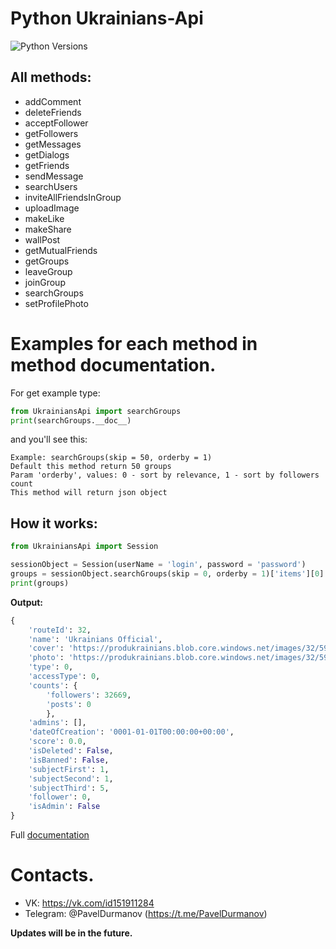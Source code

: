 # Python Ukrainians-Api

![Python Versions](https://img.shields.io/badge/python-3.x-green.svg)

## All methods:

* addComment
* deleteFriends
* acceptFollower
* getFollowers
* getMessages
* getDialogs
* getFriends
* sendMessage
* searchUsers
* inviteAllFriendsInGroup
* uploadImage
* makeLike
* makeShare
* wallPost
* getMutualFriends
* getGroups
* leaveGroup
* joinGroup
* searchGroups
* setProfilePhoto

# Examples for each method in method documentation.
For get example type:
```python
from UkrainiansApi import searchGroups
print(searchGroups.__doc__)
```
and you'll see this:
```
Example: searchGroups(skip = 50, orderby = 1)
Default this method return 50 groups
Param 'orderby', values: 0 - sort by relevance, 1 - sort by followers count
This method will return json object
```
## How it works:

```python
from UkrainiansApi import Session

sessionObject = Session(userName = 'login', password = 'password')
groups = sessionObject.searchGroups(skip = 0, orderby = 1)['items'][0]
print(groups)
```
__Output:__

```python
{
    'routeId': 32, 
    'name': 'Ukrainians Official', 
    'cover': 'https://produkrainians.blob.core.windows.net/images/32/594bddeab7fa9a178cb5aa1b/community/cover/f3/4735ba6abe.png', 
    'photo': 'https://produkrainians.blob.core.windows.net/images/32/594bddeab7fa9a178cb5aa1b/community/photo/f4/7903c9c962.png',
    'type': 0, 
    'accessType': 0, 
    'counts': {
        'followers': 32669, 
        'posts': 0
        }, 
    'admins': [], 
    'dateOfCreation': '0001-01-01T00:00:00+00:00',
    'score': 0.0, 
    'isDeleted': False, 
    'isBanned': False, 
    'subjectFirst': 1, 
    'subjectSecond': 1, 
    'subjectThird': 5, 
    'follower': 0, 
    'isAdmin': False
}
```

Full [documentation](https://github.com/P-Alban/UkrainiansApi/blob/master/Doc.md)
# Contacts.
* VK: https://vk.com/id151911284
* Telegram: @PavelDurmanov (https://t.me/PavelDurmanov)

__Updates will be in the future.__
